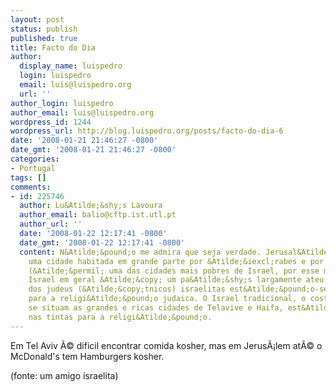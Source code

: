 ```yaml
---
layout: post
status: publish
published: true
title: Facto do Dia
author:
  display_name: luispedro
  login: luispedro
  email: luis@luispedro.org
  url: ''
author_login: luispedro
author_email: luis@luispedro.org
wordpress_id: 1244
wordpress_url: http://blog.luispedro.org/posts/facto-do-dia-6
date: '2008-01-21 21:46:27 -0800'
date_gmt: '2008-01-21 21:46:27 -0800'
categories:
- Portugal
tags: []
comments:
- id: 225746
  author: Lu&Atilde;&shy;s Lavoura
  author_email: balio@cftp.ist.utl.pt
  author_url: ''
  date: '2008-01-22 12:17:41 -0800'
  date_gmt: '2008-01-22 12:17:41 -0800'
  content: N&Atilde;&pound;o me admira que seja verdade. Jerusal&Atilde;&copy;m &Atilde;&copy;
    uma cidade habitada em grande parte por &Atilde;&iexcl;rabes e por judeus ortodoxos.
    (&Atilde;&permil; uma das cidades mais pobres de Israel, por esse motivo.) J&Atilde;&iexcl;
    Israel em geral &Atilde;&copy; um pa&Atilde;&shy;s largamente ateu. Mais de metade
    dos judeus (&Atilde;&copy;tnicos) israelitas est&Atilde;&pound;o-se marimbando
    para a religi&Atilde;&pound;o judaica. O Israel tradicional, o costeiro, no qual
    se situam as grandes e ricas cidades de Telavive e Haifa, est&Atilde;&iexcl;-se
    nas tintas para a religi&Atilde;&pound;o.
---
```

<p>Em Tel Aviv &Atilde;&copy; dificil encontrar comida kosher, mas em Jerus&Atilde;&iexcl;lem at&Atilde;&copy; o McDonald's tem Hamburgers kosher.</p>
<p>(fonte: um amigo israelita)</p>
